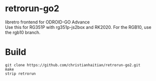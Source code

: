 # retrorun-go2
libretro frontend for ODROID-GO Advance \
Use this for RG351P with rg351p-js2box and RK2020.  For the RGB10, use the rgb10 branch.

Build
======
```
git clone https://github.com/christianhaitian/retrorun-go2.git
make
strip retrorun
```
